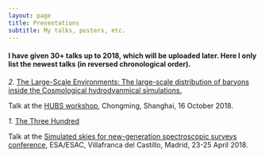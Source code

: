 ```yaml
---
layout: page
title: Presentations
subtitle: My talks, posters, etc.
---
```


#### I have given 30+ talks up to 2018, which will be uploaded later. Here I only list the newest talks (in reversed chronological order).

*2.*  [The Large-Scale Environments: The large-scale distribution of baryons inside the Cosmological hydrodyanmical simulations.](https://github.com/weiguangcui/The-LSE---presentation/blob/master/The_LSE_presentation-Weiguang.pdf)

  Talk at the [HUBS workshop](http://hubs.tongji.edu.cn/index.php?classid=5202), Chongming, Shanghai, 16 October 2018.

*1.*  [The Three Hundred](https://www.cosmos.esa.int/documents/1478086/1675835/Cui-300_galaxy_clusters.pdf/3b032363-e02c-df22-976e-589e386669d8)

  Talk at the [Simulated skies for new-generation spectroscopic surveys conference](https://www.cosmos.esa.int/web/simulated-skies/home), ESA/ESAC, Villafranca del Castillo, Madrid, 23-25 April 2018.
